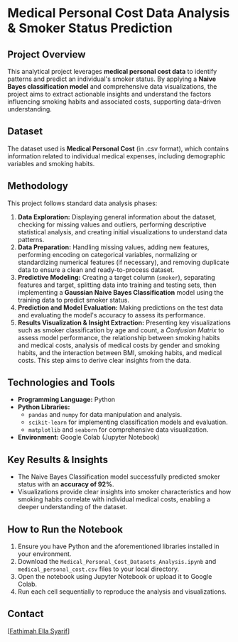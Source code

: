# Medical Personal Cost Data Analysis & Smoker Status Prediction

## Project Overview
This analytical project leverages **medical personal cost data** to identify patterns and predict an individual's smoker status. By applying a **Naive Bayes classification model** and comprehensive data visualizations, the project aims to extract actionable insights and understand the factors influencing smoking habits and associated costs, supporting data-driven understanding.

## Dataset
The dataset used is **Medical Personal Cost** (in .csv format), which contains information related to individual medical expenses, including demographic variables and smoking habits.

## Methodology
This project follows standard data analysis phases:
1.  **Data Exploration:** Displaying general information about the dataset, checking for missing values and outliers, performing descriptive statistical analysis, and creating initial visualizations to understand data patterns.
2.  **Data Preparation:** Handling missing values, adding new features, performing encoding on categorical variables, normalizing or standardizing numerical features (if necessary), and removing duplicate data to ensure a clean and ready-to-process dataset.
3.  **Predictive Modeling:** Creating a target column (`smoker`), separating features and target, splitting data into training and testing sets, then implementing a **Gaussian Naive Bayes Classification** model using the training data to predict smoker status.
4.  **Prediction and Model Evaluation:** Making predictions on the test data and evaluating the model's accuracy to assess its performance.
5.  **Results Visualization & Insight Extraction:** Presenting key visualizations such as smoker classification by age and count, a *Confusion Matrix* to assess model performance, the relationship between smoking habits and medical costs, analysis of medical costs by gender and smoking habits, and the interaction between BMI, smoking habits, and medical costs. This step aims to derive clear insights from the data.

## Technologies and Tools
* **Programming Language:** Python
* **Python Libraries:**
    * `pandas` and `numpy` for data manipulation and analysis.
    * `scikit-learn` for implementing classification models and evaluation.
    * `matplotlib` and `seaborn` for comprehensive data visualization.
* **Environment:** Google Colab (Jupyter Notebook)

## Key Results & Insights
* The Naive Bayes Classification model successfully predicted smoker status with an **accuracy of 92%**.
* Visualizations provide clear insights into smoker characteristics and how smoking habits correlate with individual medical costs, enabling a deeper understanding of the dataset.

## How to Run the Notebook
1.  Ensure you have Python and the aforementioned libraries installed in your environment.
2.  Download the `Medical_Personal_Cost_Datasets_Analysis.ipynb` and `medical_personal_cost.csv` files to your local directory.
3.  Open the notebook using Jupyter Notebook or upload it to Google Colab.
4.  Run each cell sequentially to reproduce the analysis and visualizations.

## Contact
[[Fathimah Ella Syarif](https://www.linkedin.com/in/fathimahellasyarif/)]
